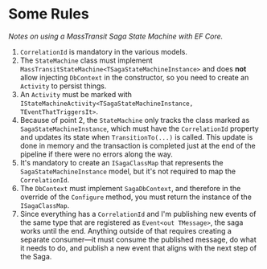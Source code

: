 # Some Rules

*Notes on using a MassTransit Saga State Machine with EF Core.*

1. `CorrelationId` is mandatory in the various models.
2. The `StateMachine` class must implement `MassTransitStateMachine<TSagaStateMachineInstance>` and does **not** allow injecting `DbContext` in the constructor, so you need to create an `Activity` to persist things.
3. An `Activity` must be marked with `IStateMachineActivity<TSagaStateMachineInstance, TEventThatTriggersIt>`.
4. Because of point 2, the `StateMachine` only tracks the class marked as `SagaStateMachineInstance`, which must have the `CorrelationId` property and updates its state when `TransitionTo(...)` is called. This update is done in memory and the transaction is completed just at the end of the pipeline if there were no errors along the way.
5. It's mandatory to create an `ISagaClassMap` that represents the `SagaStateMachineInstance` model, but it's not required to map the `CorrelationId`.
6. The `DbContext` must implement `SagaDbContext`, and therefore in the override of the `Configure` method, you must return the instance of the `ISagaClassMap`.
7. Since everything has a `CorrelationId` and I'm publishing new events of the same type that are registered as `Event<out TMessage>`, the saga works until the end. Anything outside of that requires creating a separate consumer—it must consume the published message, do what it needs to do, and publish a new event that aligns with the next step of the Saga.